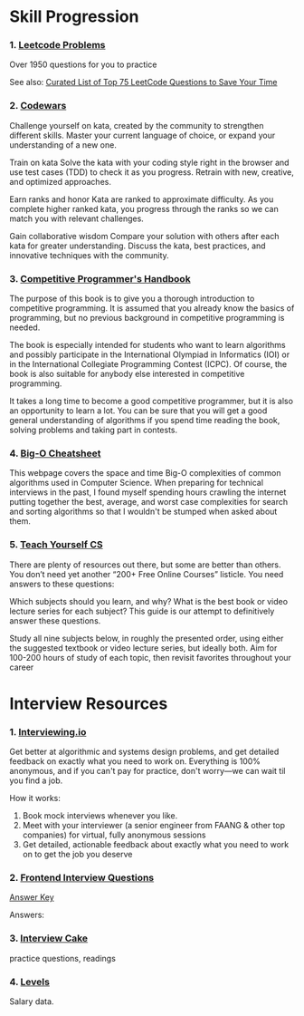 
<a name="skills"/>

# Skill Progression


### 1. [Leetcode Problems](https://leetcode.com/problemset/all/?difficulty=Medium)

Over 1950 questions for you to practice

See also: [Curated List of Top 75 LeetCode Questions to Save Your Time](https://www.teamblind.com/post/New-Year-Gift---Curated-List-of-Top-100-LeetCode-Questions-to-Save-Your-Time-OaM1orEU)

### 2. [Codewars](https://www.codewars.com/)

Challenge yourself on kata, created by the community to strengthen different skills. Master your current language of choice, or expand your understanding of a new one.

Train on kata
Solve the kata with your coding style right in the browser and use test cases (TDD) to check it as you progress. Retrain with new, creative, and optimized approaches.

Earn ranks and honor
Kata are ranked to approximate difficulty. As you complete higher ranked kata, you progress through the ranks so we can match you with relevant challenges.

Gain collaborative wisdom
Compare your solution with others after each kata for greater understanding. Discuss the kata, best practices, and innovative techniques with the community.



### 3. [Competitive Programmer's Handbook](https://cses.fi/book/book.pdf)

The purpose of this book is to give you a thorough introduction to competitive
programming. It is assumed that you already know the basics of programming,
but no previous background in competitive programming is needed.


The book is especially intended for students who want to learn algorithms
and possibly participate in the International Olympiad in Informatics (IOI) or in
the International Collegiate Programming Contest (ICPC). Of course, the book is
also suitable for anybody else interested in competitive programming.


It takes a long time to become a good competitive programmer, but it is also
an opportunity to learn a lot. You can be sure that you will get a good general
understanding of algorithms if you spend time reading the book, solving problems
and taking part in contests.

### 4. [Big-O Cheatsheet](https://www.bigocheatsheet.com/)

This webpage covers the space and time Big-O complexities of common algorithms used in Computer Science.  When preparing for technical interviews in the past, I found myself spending hours crawling the internet putting together the best, average, and worst case complexities for search and sorting algorithms so that I wouldn't be stumped when asked about them. 


### 5. [Teach Yourself CS](https://teachyourselfcs.com/)

There are plenty of resources out there, but some are better than others. You don’t need yet another “200+ Free Online Courses” listicle. You need answers to these questions:

Which subjects should you learn, and why?
What is the best book or video lecture series for each subject?
This guide is our attempt to definitively answer these questions.

Study all nine subjects below, in roughly the presented order, using either the suggested textbook or video lecture series, but ideally both. Aim for 100-200 hours of study of each topic, then revisit favorites throughout your career


<a name="interviewing"/>

# Interview Resources


### 1. [Interviewing.io](https://interviewing.io/) 

Get better at algorithmic and systems design problems, and get detailed feedback on exactly what you need to work on. Everything is 100% anonymous, and if you can't pay for practice, don't worry—we can wait til you find a job.

How it works:

1. Book mock interviews whenever you like.
2. Meet with your interviewer (a senior engineer from FAANG & other top companies) for virtual, fully anonymous sessions
3. Get detailed, actionable feedback about exactly what you need to work on to get the job you deserve



### 2. [Frontend Interview Questions](https://github.com/h5bp/Front-end-Developer-Interview-Questions)


[Answer Key](https://github.com/yangshun/front-end-interview-handbook)

Answers:


### 3. [Interview Cake](https://www.interviewcake.com/)

practice questions, readings



### 4. [Levels](https://www.levels.fyi/)

Salary data.